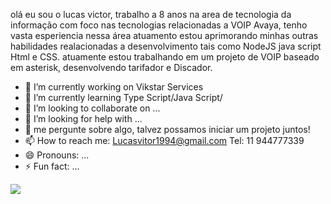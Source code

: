 
olá eu sou o lucas victor, trabalho a 8 anos na area de tecnologia da informação com foco nas tecnologias relacionadas a VOIP Avaya, tenho vasta esperiencia nessa área atuamento estou aprimorando minhas outras habilidades realacionadas a desenvolvimento tais como NodeJS java script Html e CSS.
atuamente estou trabalhando em um projeto de VOIP baseado em asterisk, desenvolvendo tarifador e Discador.



- 🔭 I’m currently working on Vikstar Services
- 🌱 I’m currently learning Type Script/Java Script/
- 👯 I’m looking to collaborate on ...
- 🤔 I’m looking for help with ...
- 💬 me  pergunte sobre algo, talvez possamos iniciar um projeto juntos!
- 📫 How to reach me: Lucasvitor1994@gmail.com Tel: 11 944777339
- 😄 Pronouns: ...
- ⚡ Fun fact: ...
<img src="https://cdn.discordapp.com/attachments/694609874197151754/813851700011335730/NLW04_pack_divulgacao_-_Github.png">

